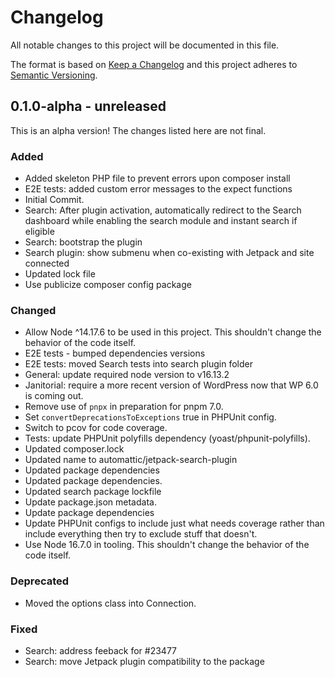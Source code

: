 # Changelog

All notable changes to this project will be documented in this file.

The format is based on [Keep a Changelog](https://keepachangelog.com/en/1.0.0/)
and this project adheres to [Semantic Versioning](https://semver.org/spec/v2.0.0.html).

## 0.1.0-alpha - unreleased

This is an alpha version! The changes listed here are not final.

### Added
- Added skeleton PHP file to prevent errors upon composer install
- E2E tests: added custom error messages to the expect functions
- Initial Commit.
- Search: After plugin activation, automatically redirect to the Search dashboard while enabling the search module and instant search if eligible
- Search: bootstrap the plugin
- Search plugin: show submenu when co-existing with Jetpack and site connected
- Updated lock file
- Use publicize composer config package

### Changed
- Allow Node ^14.17.6 to be used in this project. This shouldn't change the behavior of the code itself.
- E2E tests - bumped dependencies versions
- E2E tests: moved Search tests into search plugin folder
- General: update required node version to v16.13.2
- Janitorial: require a more recent version of WordPress now that WP 6.0 is coming out.
- Remove use of `pnpx` in preparation for pnpm 7.0.
- Set `convertDeprecationsToExceptions` true in PHPUnit config.
- Switch to pcov for code coverage.
- Tests: update PHPUnit polyfills dependency (yoast/phpunit-polyfills).
- Updated composer.lock
- Updated name to automattic/jetpack-search-plugin
- Updated package dependencies
- Updated package dependencies.
- Updated search package lockfile
- Update package.json metadata.
- Update package dependencies
- Update PHPUnit configs to include just what needs coverage rather than include everything then try to exclude stuff that doesn't.
- Use Node 16.7.0 in tooling. This shouldn't change the behavior of the code itself.

### Deprecated
- Moved the options class into Connection.

### Fixed
- Search: address feeback for #23477
- Search: move Jetpack plugin compatibility to the package
